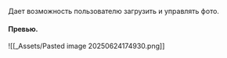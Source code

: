 Дает возможность пользователю загрузить и управлять фото.
#### Превью.
![[_Assets/Pasted image 20250624174930.png]]